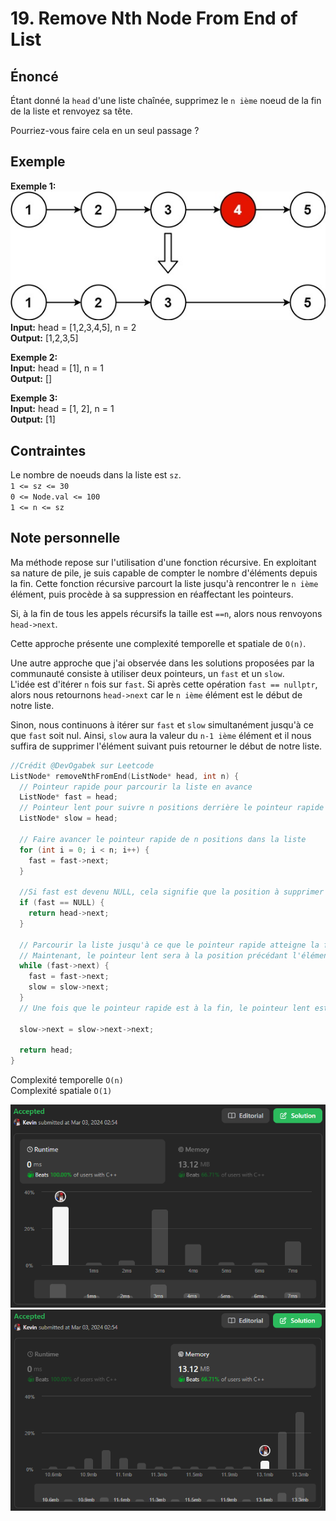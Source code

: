 # 19. Remove Nth Node From End of List

## Énoncé

Étant donné la `head` d'une liste chaînée, supprimez le `n ième` noeud de la fin de la liste et renvoyez sa tête.

Pourriez-vous faire cela en un seul passage ?

## Exemple

**Exemple 1:**  
<img src="../imgs/0019-img1.jpg"/>  
**Input:** head = [1,2,3,4,5], n = 2  
**Output:** [1,2,3,5]

**Exemple 2:**  
**Input:** head = [1], n = 1  
**Output:** []

**Exemple 3:**  
**Input:** head = [1, 2], n = 1  
**Output:** [1]

## Contraintes

Le nombre de noeuds dans la liste est `sz`.  
`1 <= sz <= 30`  
`0 <= Node.val <= 100`  
`1 <= n <= sz`

## Note personnelle

Ma méthode repose sur l'utilisation d'une fonction récursive. En exploitant sa nature de pile, je suis capable de compter le nombre d'éléments depuis la fin. Cette fonction récursive parcourt la liste jusqu'à rencontrer le `n ième` élément, puis procède à sa suppression en réaffectant les pointeurs.

Si, à la fin de tous les appels récursifs la taille est `==n`, alors nous renvoyons `head->next`.

Cette approche présente une complexité temporelle et spatiale de `O(n)`.

Une autre approche que j'ai observée dans les solutions proposées par la communauté consiste à utiliser deux pointeurs, un `fast` et un `slow`.  
L'idée est d'itérer `n` fois sur `fast`. Si après cette opération `fast == nullptr`, alors nous retournons `head->next` car le `n ième` élément est le début de notre liste.

Sinon, nous continuons à itérer sur `fast` et `slow` simultanément jusqu'à ce que `fast` soit nul. Ainsi, `slow` aura la valeur du `n-1 ième` élément et il nous suffira de supprimer l'élément suivant puis retourner le début de notre liste.

```cpp
//Crédit @DevOgabek sur Leetcode
ListNode* removeNthFromEnd(ListNode* head, int n) {
  // Pointeur rapide pour parcourir la liste en avance
  ListNode* fast = head;
  // Pointeur lent pour suivre n positions derrière le pointeur rapide
  ListNode* slow = head;

  // Faire avancer le pointeur rapide de n positions dans la liste
  for (int i = 0; i < n; i++) {
    fast = fast->next;
  }

  //Si fast est devenu NULL, cela signifie que la position à supprimer est la première élément de la liste, donc on renvoie head->next
  if (fast == NULL) {
    return head->next;
  }

  // Parcourir la liste jusqu'à ce que le pointeur rapide atteigne la fin
  // Maintenant, le pointeur lent sera à la position précédant l'élément à supprimer
  while (fast->next) {
    fast = fast->next;
    slow = slow->next;
  }
  // Une fois que le pointeur rapide est à la fin, le pointeur lent est juste avant  l'élément à supprimer. Ainsi, on le supprime en ajustant les pointeurs.

  slow->next = slow->next->next;

  return head;
}
```

Complexité temporelle `O(n)`  
Complexité spatiale `O(1)`

<img src="../imgs/0019-runtime.png"/>
<img src="../imgs/0019-memory.png"/>
